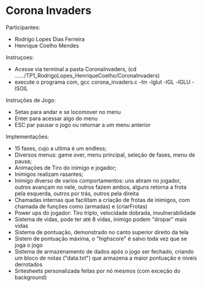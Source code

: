 # Corona Invaders

Participantes:
 - Rodrigo Lopes Dias Ferreira
 - Henrique Coelho Mendes

Instruçoes:
 - Acesse via terminal a pasta CoronaInvaders, (cd ....../TP1_RodrigoLopes_HenriqueCoelho/CoronaInvaders)
 - execute o programa com, gcc corona_invaders.c -lm -lglut -lGL -lGLU -lSOIL

Instruções de Jogo:
- Setas para andar e se locomover no menu
- Enter para acessar algo do menu
- ESC par pausar o jogo ou retornar a um menu anterior

Implementações:
 - 15 fases, cujo a ultima é um endless;
 - Diversos menus: game over, menu principal, seleção de fases, menu de pausa;
 - Animações de Tiro do inimigo e jogador;
 - Inimigos realizam rasantes;
 - Inimigo diverso de varios comportamentos: uns atiram no jogador, outros avançam no nele, outros fazem ambos, alguns retorna a frota pela esquerda, outros por trás, outros pela direita
 - Chamadas internas que facilitam a criação de frotas de inimigos, com chamada de funções como (armadas) e (criarFrotas)
 - Power ups do jogador: Tiro triplo, velocidade dobrada, invulnerabilidade
 - Sistema de vidas, pode ter até 8 vidas, inimigo podem "dropar" mais vidas
 - Sistema de pontuação, demonstrado no canto superior direito da tela
 - Sistem de pontuação máxima, o "highscore" é salvo toda vez que se joga o jogo
 - Sistema de armazenamento de dados após o jogo ser fechado, criando um bloco de notas ("data.txt") que armazena a maior pontuação e níveis derrotados
 - Sritesheets personalizada feitas por nó mesmos (com exceção do background)

